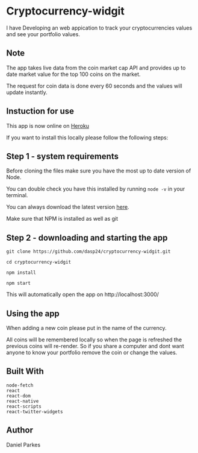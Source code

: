 # Cryptocurrency-widgit

I have Developing an web appication to track your cryptocurrencies values and see your portfolio values. 

## Note

The app takes live data from the coin market cap API and provides up to date market value for the top 100 coins on the market.

The request for coin data is done every 60 seconds and the values will update instantly.


## Instuction for use

This app is now online on <a href="https://infinite-mountain-34561.herokuapp.com/">Heroku</a>

If you want to install this locally please follow the following steps:

## Step 1 - system requirements

Before cloning the files make sure you have the most up to date version of Node.

You can double check you have this installed by running ``node -v`` in your terminal.

You can always download the latest version <a href="https://nodejs.org/en/download/">here</a>.

Make sure that NPM is installed as well as git

## Step 2 - downloading and starting the app

`git clone https://github.com/dasp24/cryptocurrency-widgit.git`

`cd cryptocurrency-widgit`

`npm install`

`npm start`

This will automatically open the app on http://localhost:3000/

## Using the app

When adding a new coin please put in the name of the currency. 

All coins will be remembered locally so when the page is refreshed the previous coins will re-render. So if you share a computer and dont want anyone to know your portfolio remove the coin or change the values.

## Built With
    node-fetch
    react
    react-dom
    react-native
    react-scripts
    react-twitter-widgets

## Author
Daniel Parkes